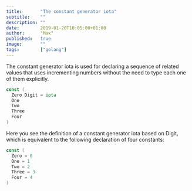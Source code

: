```yaml
---
title:       "The constant generator iota"
subtitle:    ""
description: ""
date:        2019-01-20T10:05:00+01:00
author:      "Max"
published:   true
image:       ""
tags:        ["golang"]
---
```


The constant generator iota is used for declaring a sequence of related values that uses incrementing numbers without the need to type each one of them explicitly.

```go
const (
  Zero Digit = iota
  One
  Two
  Three
  Four
)
```

Here you see the definition of a constant generator iota based on Digit, which is equivalent to the following declaration of four constants:

```go
const (
  Zero = 0
  One = 1
  Two = 2
  Three = 3
  Four = 4
)
```
